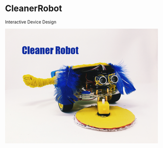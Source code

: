 # CleanerRobot
Interactive Device Design

<img src="https://raw.githubusercontent.com/lannieme/CleanerRobot/master/img/cleanerrobot.png" data-canonical-src="https://raw.githubusercontent.com/lannieme/CleanerRobot/master/img/cleanerrobot.png" width="800" />
